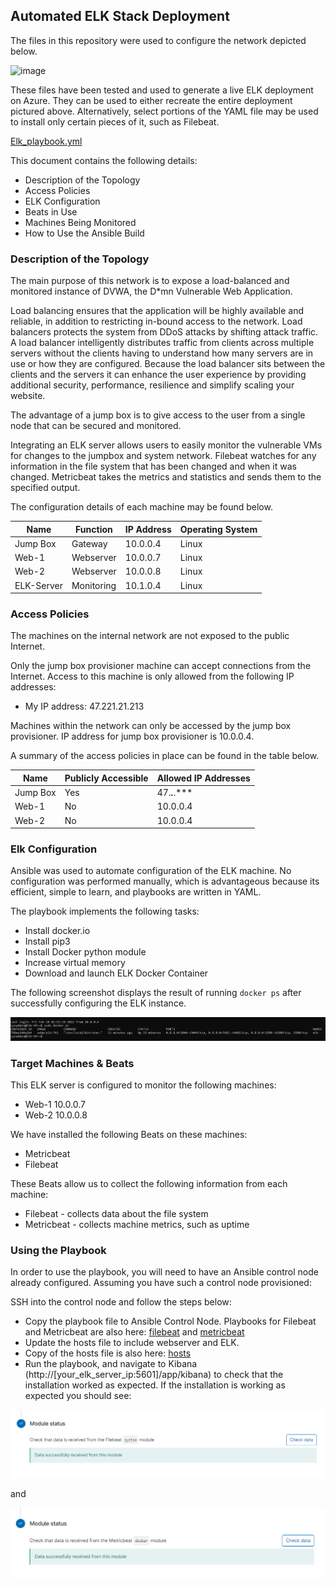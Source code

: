 ## Automated ELK Stack Deployment

The files in this repository were used to configure the network depicted below.

![image](https://user-images.githubusercontent.com/86903011/155901384-499a6bdb-d9cc-42a9-a437-4fa56a4875cb.png)

These files have been tested and used to generate a live ELK deployment on Azure. They can be used to either recreate the entire deployment pictured above. Alternatively, select portions of the YAML file may be used to install only certain pieces of it, such as Filebeat.

  [Elk_playbook.yml](https://github.com/Spacesmurf3/Automated-ELK-Stack-Deployment/blob/07b4dc2770b35dd7e01f351a3eeec23d85e2f07b/Elk_playbook.yml)

This document contains the following details:
  - Description of the Topology
  - Access Policies
  - ELK Configuration
  - Beats in Use
  - Machines Being Monitored
  - How to Use the Ansible Build


### Description of the Topology

The main purpose of this network is to expose a load-balanced and monitored instance of DVWA, the D*mn Vulnerable Web Application.

Load balancing ensures that the application will be highly available and reliable, in addition to restricting in-bound access to the network. Load balancers protects the system from DDoS attacks by shifting attack traffic. A load balancer intelligently distributes traffic from clients across multiple servers without the clients having to understand how many servers are in use or how they are configured. Because the load balancer sits between the clients and the servers it can enhance the user experience by providing additional security, performance, resilience and simplify scaling your website. 
  
The advantage of a jump box is to give access to the user from a single node that can be secured and monitored.

Integrating an ELK server allows users to easily monitor the vulnerable VMs for changes to the jumpbox and system network. Filebeat watches for any information in the file system that has been changed and when it was changed. Metricbeat takes the metrics and statistics and sends them to the specified output.

The configuration details of each machine may be found below.

| Name       | Function   | IP Address | Operating System |
|------------|------------|------------|------------------|
| Jump Box   | Gateway    | 10.0.0.4   | Linux            |
| Web-1      | Webserver  | 10.0.0.7   | Linux            |
| Web-2      | Webserver  | 10.0.0.8   | Linux            |
| ELK-Server | Monitoring | 10.1.0.4   | Linux            |

### Access Policies

The machines on the internal network are not exposed to the public Internet. 

Only the jump box provisioner machine can accept connections from the Internet. Access to this machine is only allowed from the following IP addresses:
  - My IP address: 47.221.21.213

Machines within the network can only be accessed by the jump box provisioner. IP address for jump box provisioner is 10.0.0.4.

A summary of the access policies in place can be found in the table below.

| Name     | Publicly Accessible | Allowed IP Addresses |
|----------|---------------------|----------------------|
| Jump Box | Yes                 | 47.***.***.***       |
| Web-1    | No                  | 10.0.0.4             |
| Web-2    | No                  | 10.0.0.4             |

### Elk Configuration

Ansible was used to automate configuration of the ELK machine. No configuration was performed manually, which is advantageous because its efficient, simple to learn, and playbooks are written in YAML.

The playbook implements the following tasks:
  - Install docker.io
  - Install pip3
  - Install Docker python module
  - Increase virtual memory
  - Download and launch ELK Docker Container

The following screenshot displays the result of running `docker ps` after successfully configuring the ELK instance.

![TODO: Update the path with the name of your screenshot of docker ps output](https://github.com/Spacesmurf3/Automated-ELK-Stack-Deployment/blob/04ab7f522c2cbd769a58ba9e4c5b1425d9ff998e/Images/Project1%20ScreenShot%20Docker%20ps.PNG)

### Target Machines & Beats
This ELK server is configured to monitor the following machines:
  - Web-1 10.0.0.7
  - Web-2 10.0.0.8

We have installed the following Beats on these machines:
  - Metricbeat
  - Filebeat

These Beats allow us to collect the following information from each machine:
  - Filebeat - collects data about the file system
  - Metricbeat - collects machine metrics, such as uptime

### Using the Playbook
In order to use the playbook, you will need to have an Ansible control node already configured. Assuming you have such a control node provisioned: 

SSH into the control node and follow the steps below:
  - Copy the playbook file to Ansible Control Node. Playbooks for Filebeat and Metricbeat are also here: [filebeat](https://github.com/Spacesmurf3/Automated-ELK-Stack-Deployment/blob/8e77c1cff9f8fd0a90f15313dc113aea8fe45b7a/filebeat-playbook.yml) and [metricbeat](https://github.com/Spacesmurf3/Automated-ELK-Stack-Deployment/blob/8e77c1cff9f8fd0a90f15313dc113aea8fe45b7a/metricbeat-playbook.yml)
  - Update the hosts file to include webserver and ELK.
  - Copy of the hosts file is also here: [hosts](https://github.com/Spacesmurf3/Automated-ELK-Stack-Deployment/blob/8e77c1cff9f8fd0a90f15313dc113aea8fe45b7a/Hosts.txt)
  - Run the playbook, and navigate to Kibana (http://[your_elk_server_ip:5601]/app/kibana) to check that the installation worked as expected. If the installation is working as expected you should see:

![Image](https://github.com/Spacesmurf3/Automated-ELK-Stack-Deployment/blob/955d125f173000eb8ed69d548b53c8707601e1d8/Images/Filebeat_VRF_INSTL.PNG)

and

![Image](https://github.com/Spacesmurf3/Automated-ELK-Stack-Deployment/blob/955d125f173000eb8ed69d548b53c8707601e1d8/Images/Metricbeat_VRF_INSTL.PNG)
